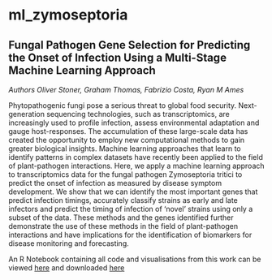 # ml_zymoseptoria

## Fungal Pathogen Gene Selection for Predicting the Onset of Infection Using a Multi-Stage Machine Learning Approach

*Authors Oliver Stoner, Graham Thomas, Fabrizio Costa, Ryan M Ames*

Phytopathogenic fungi pose a serious threat to global food security. Next-generation sequencing technologies, such as transcriptomics, are increasingly used to profile infection, assess environmental adaptation and gauge host-responses. The accumulation of these large-scale data has created the opportunity to employ new computational methods to gain greater biological insights. Machine learning approaches that learn to identify patterns in complex datasets have recently been applied to the field of plant-pathogen interactions. Here, we apply a machine learning approach to transcriptomics data for the fungal pathogen Zymoseptoria tritici to predict the onset of infection as measured by disease symptom development. We show that we can identify the most important genes that predict infection timings, accurately classify strains as early and late infectors and predict the timing of infection of ‘novel’ strains using only a subset of the data. These methods and the genes identified further demonstrate the use of these methods in the field of plant-pathogen interactions and have implications for the identification of biomarkers for disease monitoring and forecasting.

An R Notebook containing all code and visualisations from this work can be viewed [here](ML_Zymo.nb.html) and downloaded [here](ML_Zymo.Rmd)
